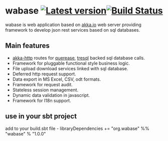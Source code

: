wabase [![Latest version](https://index.scala-lang.org/mrumkovskis/wabase/latest.svg)](https://index.scala-lang.org/mrumkovskis/wabase)[![Build Status](https://travis-ci.org/mrumkovskis/wabase.svg?branch=master)](https://travis-ci.org/mrumkovskis/wabase)
====

wabase is web application based on [akka.io](http://akka.io/) web server providing framework to develop json rest services based on sql databases.

## Main features

* [akka-http](https://github.com/akka/akka-http) routes for [querease](https://github.com/guntiso/querease), [tresql](https://github.com/mrumkovskis/tresql) backed sql database calls.
* Framework for pluggable functional style business logic.
* File upload download services linked with sql database.
* Deferred http request support.
* Data export in MS Excel, CSV, odt formats.
* Framework for request audit.
* Stateless session management.
* Dynamic data validation in javascript.
* Framework for I18n support.

## use in your sbt project
add to your build.sbt file - libraryDependencies += "org.wabase" %% "wabase" % "1.0.0"
